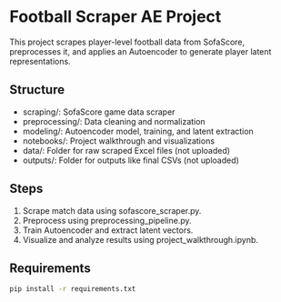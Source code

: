 # Football Scraper AE Project

This project scrapes player-level football data from SofaScore, preprocesses it, and applies an Autoencoder to generate player latent representations.

## Structure
- scraping/: SofaScore game data scraper
- preprocessing/: Data cleaning and normalization
- modeling/: Autoencoder model, training, and latent extraction
- notebooks/: Project walkthrough and visualizations
- data/: Folder for raw scraped Excel files (not uploaded)
- outputs/: Folder for outputs like final CSVs (not uploaded)

## Steps
1. Scrape match data using sofascore_scraper.py.
2. Preprocess using preprocessing_pipeline.py.
3. Train Autoencoder and extract latent vectors.
4. Visualize and analyze results using project_walkthrough.ipynb.

## Requirements
```bash
pip install -r requirements.txt
